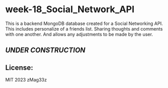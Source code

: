 # week-18_Social_Network_API
This is a backend MongoDB database created for a Social Networking API.  This includes personalize of a friends list.  Sharing thoughts and comments with one another.  And allows any adjustments to be made by the user.


## ***UNDER CONSTRUCTION***

## License:

MIT 2023 zMag33z